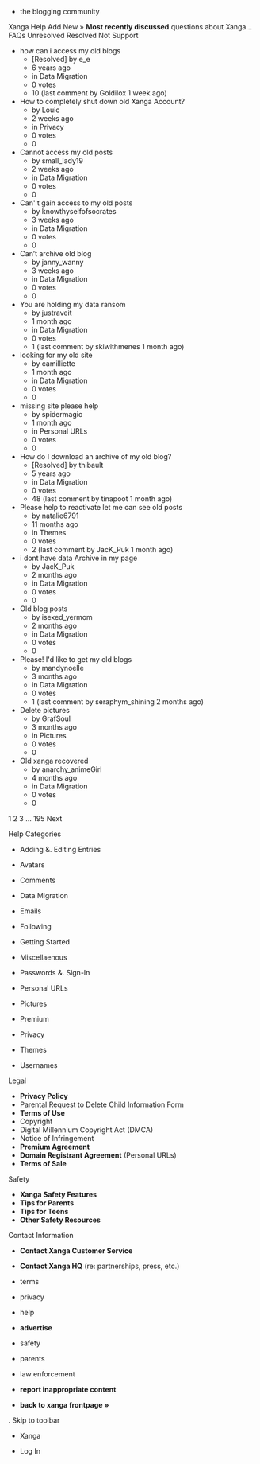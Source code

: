 *   the blogging community

Xanga Help Add New » **Most recently discussed** questions about Xanga… FAQs Unresolved Resolved Not Support

*   how can i access my old blogs
    *   \[Resolved\] by e\_e
    *   6 years ago
    *   in Data Migration
    *   0 votes
    *   10 (last comment by Goldilox 1 week ago)
*   How to completely shut down old Xanga Account?
    *   by Louic
    *   2 weeks ago
    *   in Privacy
    *   0 votes
    *   0
*   Cannot access my old posts
    *   by small\_lady19
    *   2 weeks ago
    *   in Data Migration
    *   0 votes
    *   0
*   Can' t gain access to my old posts
    *   by knowthyselfofsocrates
    *   3 weeks ago
    *   in Data Migration
    *   0 votes
    *   0
*   Can’t archive old blog
    *   by janny\_wanny
    *   3 weeks ago
    *   in Data Migration
    *   0 votes
    *   0
*   You are holding my data ransom
    *   by justraveit
    *   1 month ago
    *   in Data Migration
    *   0 votes
    *   1 (last comment by skiwithmenes 1 month ago)
*   looking for my old site
    *   by camilliette
    *   1 month ago
    *   in Data Migration
    *   0 votes
    *   0
*   missing site please help
    *   by spidermagic
    *   1 month ago
    *   in Personal URLs
    *   0 votes
    *   0
*   How do I download an archive of my old blog?
    *   \[Resolved\] by thibault
    *   5 years ago
    *   in Data Migration
    *   0 votes
    *   48 (last comment by tinapoot 1 month ago)
*   Please help to reactivate let me can see old posts
    *   by natalie6791
    *   11 months ago
    *   in Themes
    *   0 votes
    *   2 (last comment by JacK\_Puk 1 month ago)
*   i dont have data Archive in my page
    *   by JacK\_Puk
    *   2 months ago
    *   in Data Migration
    *   0 votes
    *   0
*   Old blog posts
    *   by isexed\_yermom
    *   2 months ago
    *   in Data Migration
    *   0 votes
    *   0
*   Please! I'd like to get my old blogs
    *   by mandynoelle
    *   3 months ago
    *   in Data Migration
    *   0 votes
    *   1 (last comment by seraphym\_shining 2 months ago)
*   Delete pictures
    *   by GrafSoul
    *   3 months ago
    *   in Pictures
    *   0 votes
    *   0
*   Old xanga recovered
    *   by anarchy\_animeGirl
    *   4 months ago
    *   in Data Migration
    *   0 votes
    *   0

1 2 3 ... 195 Next

Help Categories

*   Adding &. Editing Entries
*   Avatars
*   Comments
*   Data Migration
*   Emails
*   Following
*   Getting Started
*   Miscellaenous

*   Passwords &. Sign-In
*   Personal URLs
*   Pictures
*   Premium
*   Privacy
*   Themes
*   Usernames

Legal

*   **Privacy Policy**
*   Parental Request to Delete Child Information Form
*   **Terms of Use**
*   Copyright
*   Digital Millennium Copyright Act (DMCA)
*   Notice of Infringement
*   **Premium Agreement**
*   **Domain Registrant Agreement** (Personal URLs)
*   **Terms of Sale**

Safety

*   **Xanga Safety Features**
*   **Tips for Parents**
*   **Tips for Teens**
*   **Other Safety Resources**

Contact Information

*   **Contact Xanga Customer Service**
*   **Contact Xanga HQ** (re: partnerships, press, etc.)

*   terms
*   privacy
*   help
*   **advertise**

*   safety
*   parents
*   law enforcement
*   **report inappropriate content**

*   **back to xanga frontpage »**

<img src="http://pixel.quantserve.com/pixel/p-87h-iNOVooym2.gif" style="display: none" height="1" width="1" alt="Quantcast"/>. Skip to toolbar

*   Xanga

*   Log In